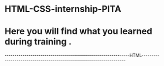 # HTML-CSS-internship-PITA
# Here you will find what you learned during training .
---------------------------------------------------------------HTML----------------------------------------------------------------------

